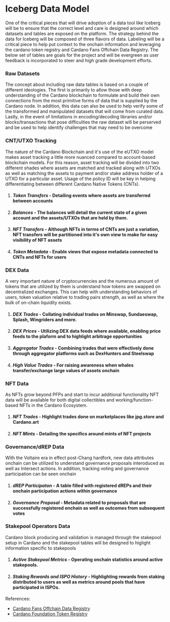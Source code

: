 # Iceberg Data Model

One of the critical pieces that will drive adoption of a data tool like Iceberg will be to ensure that the correct level and care is designed around which datasets and tables are exposed on the platform. The strategy behind the data for Iceberg will be composed of three flavors of data.  Labeling will be a critical piece to help put context to the onchain information and leveraging the cardano token registry and Cardano Fans Offchain Data Registry.  The below set of tables are goals for the project and will be evergreen as user feedback is incorporated to steer and high grade development efforts.

### **Raw Datasets**

The concept about including raw data tables is based on a couple of different ideologies.  The first is primarily to allow those with deep understanding of the Cardano blockchain to formulate and build their own connections from the most primitive forms of data that is supplied by the Cardano node.  In addition, this data can also be used to help verify some of the transformed and manipulated datasets that will come from curated data.  Lastly, in the event of limitations in encoding/decoding libraries and/or blocks/transactions that pose difficulties the raw dataset will be perserved and be used to help identify challenges that may need to be overcome

### **CNT/UTXO Tracking**

The nature of the Cardano Blockchain and it's use of the eUTXO model makes asset tracking a little more nuanced compared to account-based blockchain models. For this reason, asset tracking will be divided into two different shades where assets are matched and tracked along with UTXOs as well as matching the assets to payment and/or stake address holder of a UTXO for a particular asset.  Usage of the policy ID will be key in helping differentiating between different Cardano Native Tokens (CNTs).
   1. #### ***Token Transfers*** - Detailing events where assets are transferred between accounts
   2. #### ***Balances*** - The balances will detail the current state of a given account and the assets/UTXOs that are held by them.
   3. #### ***NFT Transfers*** - Although NFTs in terms of CNTs are just a variation, NFT transfers will be partitioned into it's own view to make for easy visibility of NFT assets
   4. #### ***Token Metadata*** - Enable views that expose metadata connected to CNTs and NFTs for users

### **DEX Data**

A very important nature of cryptocurrencies and the numerous amount of tokens that are utilized by them is understand how tokens are swapped on decentralized exchanges.  This can help with understanding behaviors of users, token valuation relative to trading pairs strength, as well as where the bulk of on-chain liquidity exists.
   1. #### ***DEX Trades*** - Collating individual trades on Minswap, Sundaeswap, Splash, Wingriders and more.
   2. #### ***DEX Prices*** - Utilizing DEX data feeds where available, enabling price feeds to the plaform and to highlight arbitrage opportunities  
   3. #### ***Aggregator Trades*** - Combining trades that were effectively done through aggregator platforms such as DexHunters and Steelswap
   4. #### ***High Value Trades*** - For raising awareness when whales transfer/exchange large values of assets onchain


### **NFT Data**

As NFTs grow beyond PFPs and start to incur additional functionality NFT data will be available for both digital collectibles and working/function-based NFTs in the Cardano Ecosystem.
   1. #### ***NFT Trades*** - Highlight trades done on marketplaces like jpg.store and Cardano.art
   2. #### ***NFT Mints*** - Detailing the specifics around mints of NFT projects

### **Governance/dREP Data**
With the Voltaire era in effect post-Chang hardfork, new data attributes onchain can be utilized to understand governance proposals interoduced as well as Intersect actions.  In addition, tracking voting and governance participation can be seen onchain
   1. #### ***dREP Participaton*** - A table filled with registered dREPs and their onchain participation actions within governance
   2. #### ***Governance Proposal*** - Metadata related to proposals that are successfully registered onchain as well as outcomes from subsequent votes

### **Stakepool Operators Data**
Cardano block producing and validation is managed through the stakepool setup in Cardano and the stakepool tables will be designed to higlight information specific to stakepools
   1. #### ***Active Stakepool Metrics*** - Operating onchain statistics around active stakepools.
   2. #### ***Staking Rewards and ISPO History*** - Highlighting rewards from staking distributed to users as well as metrics around pools that have participated in ISPOs.

References:
- [Cardano Fans Offchain Data Registry](https://github.com/Cardano-Fans/crfa-offchain-data-registry)
- [Cardano Foundation Token Registry](https://github.com/cardano-foundation/cardano-token-registry)
